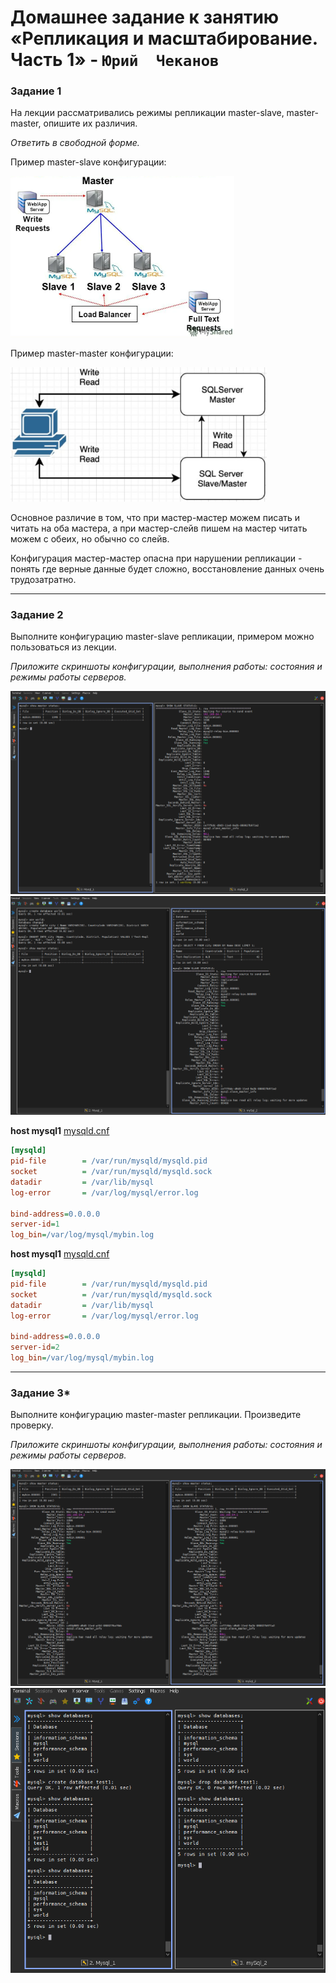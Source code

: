 # Домашнее задание к занятию «Репликация и масштабирование. Часть 1» - `Юрий  Чеканов`

### Задание 1

На лекции рассматривались режимы репликации master-slave, master-master, опишите их различия.

*Ответить в свободной форме.*

Пример master-slave конфигурации:

<img src="pics/1206/master_slave.png" alt="master_slave" style="zoom:50%;" />

Пример master-master конфигурации:

<img src="pics/1206/master_master.png" alt="master_master" style="zoom:40%;" />

Основное различие в том, что при мастер-мастер можем писать и читать на оба мастера, а при мастер-слейв пишем на мастер читать можем с обеих, но обычно со слейв. 

Конфигурация мастер-мастер опасна при нарушении репликации - понять где верные данные будет сложно, восстановление  данных очень трудозатратно. 

------

### Задание 2

Выполните конфигурацию master-slave репликации, примером можно пользоваться из лекции.

*Приложите скриншоты конфигурации, выполнения работы: состояния и режимы работы серверов.*

<img src="pics/1206/master_slave_status.png" alt="master_slave_status" style="zoom:75%;" />

<img src="pics/1206/master_slave_test.png" alt="master_slave_test" style="zoom:75%;" />

**host mysql1** <u>mysqld.cnf</u> 

```ini
[mysqld]
pid-file        = /var/run/mysqld/mysqld.pid
socket          = /var/run/mysqld/mysqld.sock
datadir         = /var/lib/mysql
log-error       = /var/log/mysql/error.log

bind-address=0.0.0.0
server-id=1
log_bin=/var/log/mysql/mybin.log
```

**host mysql1** <u>mysqld.cnf</u> 

```ini
[mysqld]
pid-file        = /var/run/mysqld/mysqld.pid
socket          = /var/run/mysqld/mysqld.sock
datadir         = /var/lib/mysql
log-error       = /var/log/mysql/error.log

bind-address=0.0.0.0
server-id=2
log_bin=/var/log/mysql/mybin.log
```



------

### Задание 3*

Выполните конфигурацию master-master репликации. Произведите проверку.

*Приложите скриншоты конфигурации, выполнения работы: состояния и режимы работы серверов.*

<img src="pics/1206/master_master_status.png" alt="master_master_status" style="zoom:80%;" />

<img src="pics/1206/master_master_test.png" alt="master_master_test" style="zoom:80%;" />